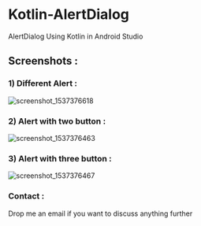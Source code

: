 # Kotlin-AlertDialog

AlertDialog Using Kotlin in Android Studio

## Screenshots :

### 1) Different Alert :

![screenshot_1537376618](https://user-images.githubusercontent.com/10756609/45769133-52627f00-bc5c-11e8-8289-d3e261b3f2b8.png)

### 2) Alert with two button :

![screenshot_1537376463](https://user-images.githubusercontent.com/10756609/45769160-66a67c00-bc5c-11e8-97e4-618976ad8a13.png)

### 3) Alert with three button :

![screenshot_1537376467](https://user-images.githubusercontent.com/10756609/45769172-6f974d80-bc5c-11e8-9ff2-7feb1345a003.png)


### Contact :

Drop me an email if you want to discuss anything further
